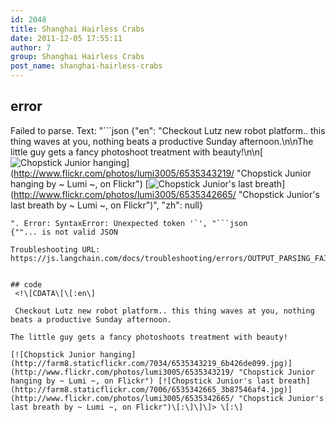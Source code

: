 ```yaml
---
id: 2048
title: Shanghai Hairless Crabs
date: 2011-12-05 17:55:11
author: 7
group: Shanghai Hairless Crabs
post_name: shanghai-hairless-crabs
---
```


## error
Failed to parse. Text: "```json
{"en": "Checkout Lutz new robot platform.. this thing waves at you, nothing beats a productive Sunday afternoon.\n\nThe little guy gets a fancy photoshoot treatment with beauty!\n\n[![Chopstick Junior hanging](http://farm8.staticflickr.com/7034/6535343219_6b426de099.jpg)](http://www.flickr.com/photos/lumi3005/6535343219/ \"Chopstick Junior hanging by ~ Lumi ~, on Flickr\") [![Chopstick Junior's last breath](http://farm8.staticflickr.com/7006/6535342665_3b87546af4.jpg)](http://www.flickr.com/photos/lumi3005/6535342665/ \"Chopstick Junior's last breath by ~ Lumi ~, on Flickr\")", "zh": null}
```
". Error: SyntaxError: Unexpected token '`', "```json
{""... is not valid JSON

Troubleshooting URL: https://js.langchain.com/docs/troubleshooting/errors/OUTPUT_PARSING_FAILURE/


## code
 <!\[CDATA\[\[:en\]

 Checkout Lutz new robot platform.. this thing waves at you, nothing beats a productive Sunday afternoon.

The little guy gets a fancy photoshoots treatment with beauty!

[![Chopstick Junior hanging](http://farm8.staticflickr.com/7034/6535343219_6b426de099.jpg)](http://www.flickr.com/photos/lumi3005/6535343219/ "Chopstick Junior hanging by ~ Lumi ~, on Flickr") [![Chopstick Junior's last breath](http://farm8.staticflickr.com/7006/6535342665_3b87546af4.jpg)](http://www.flickr.com/photos/lumi3005/6535342665/ "Chopstick Junior's last breath by ~ Lumi ~, on Flickr")\[:\]\]\]> \[:\]
